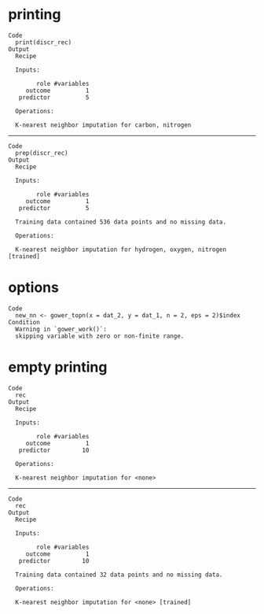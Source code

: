 # printing

    Code
      print(discr_rec)
    Output
      Recipe
      
      Inputs:
      
            role #variables
         outcome          1
       predictor          5
      
      Operations:
      
      K-nearest neighbor imputation for carbon, nitrogen

---

    Code
      prep(discr_rec)
    Output
      Recipe
      
      Inputs:
      
            role #variables
         outcome          1
       predictor          5
      
      Training data contained 536 data points and no missing data.
      
      Operations:
      
      K-nearest neighbor imputation for hydrogen, oxygen, nitrogen [trained]

# options

    Code
      new_nn <- gower_topn(x = dat_2, y = dat_1, n = 2, eps = 2)$index
    Condition
      Warning in `gower_work()`:
      skipping variable with zero or non-finite range.

# empty printing

    Code
      rec
    Output
      Recipe
      
      Inputs:
      
            role #variables
         outcome          1
       predictor         10
      
      Operations:
      
      K-nearest neighbor imputation for <none>

---

    Code
      rec
    Output
      Recipe
      
      Inputs:
      
            role #variables
         outcome          1
       predictor         10
      
      Training data contained 32 data points and no missing data.
      
      Operations:
      
      K-nearest neighbor imputation for <none> [trained]

